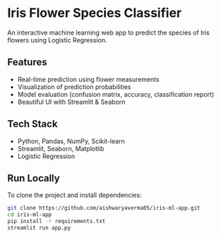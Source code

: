 # Iris Flower Species Classifier

An interactive machine learning web app to predict the species of Iris flowers using Logistic Regression.

## Features

- Real-time prediction using flower measurements
- Visualization of prediction probabilities
- Model evaluation (confusion matrix, accuracy, classification report)
- Beautiful UI with Streamlit & Seaborn

## Tech Stack

- Python, Pandas, NumPy, Scikit-learn
- Streamlit, Seaborn, Matplotlib
- Logistic Regression

## Run Locally

To clone the project and install dependencies:

```bash
git clone https://github.com/aishwaryaverma05/iris-ml-app.git
cd iris-ml-app
pip install -r requirements.txt
streamlit run app.py
```
